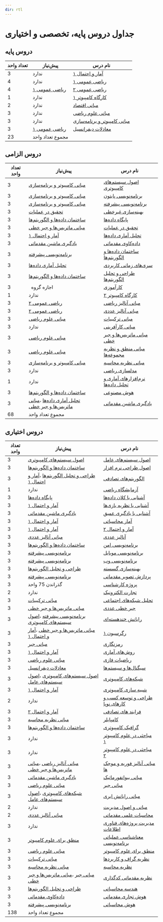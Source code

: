 ```yaml
---
dir: rtl
---
```


# جداول دروس پایه، تخصصی و اختیاری


## دروس پایه

| تعداد واحد | پیش‌نیاز | نام درس |
| ---------- | -------- | ------- |
|3|ندارد|[آمار و احتمال ۱](docs/base/Probability-and-Statistics-I.md) | 
|4|ندارد|[ریاضی عمومی ۱](docs/base/Calculus-I.md) | 
|4|[ریاضی عمومی ۱](docs/base/Calculus-I.md)|[ریاضی عمومی ۲](docs/base/Calculus-II.md) | 
|1|ندارد|[کارگاه کامپیوتر ۱](docs/base/Computer-Workshop-I.md) | 
|2|ندارد|[مبانی اقتصاد](docs/base/Basics-of-Economics.md) | 
|3|ندارد|[مبانی علوم ریاضی](docs/base/Foundation-of-Mathematics.md) | 
|3|ندارد|[مبانی کامپیوتر و برنامه‌سازی](docs/base/Fundamentals-of-Computer-Programming.md) | 
|3|[ریاضی عمومی ۱](docs/base/Calculus-I.md)|[معادلات دیفرانسیل](docs/base/Differential-Equations.md) | 
 |23|مجموع تعداد واحد|

## دروس الزامی

| تعداد واحد | پیش‌نیاز | نام درس |
| ---------- | -------- | ------- |
|3|[مبانی کامپیوتر و برنامه‌سازی](docs/base/Fundamentals-of-Computer-Programming.md)|[اصول سیستم‌های کامپیوتری](docs/mandatory/Principles-of-Computer-Systems.md) | 
|3|[مبانی کامپیوتر و برنامه‌سازی](docs/base/Fundamentals-of-Computer-Programming.md)|[برنامه‌نویسی پایتون](docs/mandatory/Python-Programming.md) | 
|3|[مبانی کامپیوتر و برنامه‌سازی](docs/base/Fundamentals-of-Computer-Programming.md)|[برنامه‌نویسی پیشرفته](docs/mandatory/Advanced-Programming.md) | 
|3|[تحقیق در عملیات](docs/mandatory/Operations-research.md)|[بهینه‌سازی غیرخطی](docs/mandatory/Nonlinear-Optimization.md) | 
|3|[ساختمان داده‌ها و الگوریتم‌ها](docs/mandatory/Data-Structures-and-Algorithms.md)|[پایگاه داده‌ها](docs/mandatory/Databases.md) | 
|3|[مبانی ماتریس‌ها و جبر خطی](docs/mandatory/Foundation-of-Matrix-and-Linear-Algebra.md)|[تحقیق در عملیات](docs/mandatory/Operations-research.md) | 
|3|[آمار و احتمال ۱](docs/base/Probability-and-Statistics-I.md)|[تحلیل آماری داده‌ها](docs/mandatory/Statistical-Data-Analysis.md) | 
|3|[یادگیری ماشین مقدماتی](docs/mandatory/Elementary-Machine-Learning.md)|[داده‌کاوی مقدماتی](docs/mandatory/Elementary-Data-Mining.md) | 
|3|[برنامه‌نویسی پیشرفته](docs/mandatory/Advanced-Programming.md)|[ساختمان داده‌ها و الگوریتم‌ها](docs/mandatory/Data-Structures-and-Algorithms.md) | 
|3|[تحلیل آماری داده‌ها](docs/mandatory/Statistical-Data-Analysis.md)|[سری‌های زمانی کاربردی](docs/mandatory/Time-Series.md) | 
|3|[ساختمان داده‌ها و الگوریتم‌ها](docs/mandatory/Data-Structures-and-Algorithms.md)|[طراحی و تحلیل الگوریتم‌ها](docs/mandatory/Design-and-Analysis-of-Algorithms.md) | 
|3|` `اجازه گروه|[کارآموزی](docs/mandatory/Apprenticeship.md) | 
|1|ندارد|[کارگاه کامپیوتر ۲](docs/mandatory/Computer-Workshop-II.md) | 
|3|[ریاضی عمومی ۲](docs/base/Calculus-II.md)|[مبانی آنالیز ریاضی](docs/mandatory/Foundation-of-Mathematical-Analysis.md) | 
|3|[ریاضی عمومی ۲](docs/base/Calculus-II.md)|[مبانی آنالیز عددی](docs/mandatory/Foundation-of-Numerical-Analysis.md) | 
|3|[مبانی علوم ریاضی](docs/base/Foundation-of-Mathematics.md)|[مبانی ترکیبیات](docs/mandatory/Foundation-of-Combinatorics.md) | 
|3|ندارد|[مبانی کارآفرینی](docs/mandatory/Foundations-of-Entrepreneurship.md) | 
|3|[مبانی علوم ریاضی](docs/base/Foundation-of-Mathematics.md)|[مبانی ماتریس‌ها و جبر خطی](docs/mandatory/Foundation-of-Matrix-and-Linear-Algebra.md) | 
|3|[مبانی علوم ریاضی](docs/base/Foundation-of-Mathematics.md)|[مبانی منطق و نظریه مجموعه‌ها](docs/mandatory/Fundamentals-of-Logic.md) | 
|3|[مبانی کامپیوتر و برنامه‌سازی](docs/base/Fundamentals-of-Computer-Programming.md)|[مبانی نظریه محاسبه](docs/mandatory/Introduction-to-the-theory-of-Computation.md) | 
|3|ندارد|[مدلسازی ریاضی](docs/mandatory/Mathematical-Modeling.md) | 
|1|ندارد|[نرم‌افزارهای آماری و تحلیل داده‌ها](docs/mandatory/Statistical-Software-and-data-analysis.md) | 
|3|[ساختمان داده‌ها و الگوریتم‌ها](docs/mandatory/Data-Structures-and-Algorithms.md)|[هوش مصنوعی](docs/mandatory/Artificial-Intelligence.md) | 
|3|[تحلیل آماری داده‌ها](docs/mandatory/Statistical-Data-Analysis.md) ،[مبانی ماتریس‌ها و جبر خطی](docs/mandatory/Foundation-of-Matrix-and-Linear-Algebra.md)|[یادگیری ماشین مقدماتی](docs/mandatory/Elementary-Machine-Learning.md) | 
 |68|مجموع تعداد واحد|

## دروس اختیاری

| تعداد واحد | پیش‌نیاز | نام درس |
| ---------- | -------- | ------- |
|3|[اصول سیستم‌های کامپیوتری](docs/mandatory/Principles-of-Computer-Systems.md)|[اصول سیستم‌های عامل](docs/elective/Principles-of-Operating-Systems.md) | 
|3|[ساختمان داده‌ها و الگوریتم‌ها](docs/mandatory/Data-Structures-and-Algorithms.md)|[اصول طراحی نرم افزار](docs/elective/Principles-of-SoftwareDesign.md) | 
|3|[طراحی و تحلیل الگوریتم‌ها](docs/mandatory/Design-and-Analysis-of-Algorithms.md) ،[آمار و احتمال ۱](docs/base/Probability-and-Statistics-I.md)|[الگوریتم‌های تصادفی](docs/elective/Randomized-Algorithms.md) | 
|1|ندارد|[آزمایشگاه ریاضی](docs/elective/Mathematics-Lab.md) | 
|3|[پایگاه داده‌ها](docs/mandatory/Databases.md)|[آشنایی با کلان داده‌ها](docs/elective/Introduction-to-Big-Data.md) | 
|3|[آمار و احتمال ۱](docs/base/Probability-and-Statistics-I.md)|[آشنایی با نظریه بازی‌ها](docs/elective/Introduction-to-Game-Theory.md) | 
|3|[یادگیری ماشین مقدماتی](docs/mandatory/Elementary-Machine-Learning.md)|[آشنایی با یادگیری عمیق](docs/elective/Introduction-to-Deep-Learning.md) | 
|3|[آمار و احتمال ۱](docs/base/Probability-and-Statistics-I.md)|[آمار محاسباتی](docs/elective/Computational-Statistics.md) | 
|3|[آمار و احتمال ۱](docs/base/Probability-and-Statistics-I.md)|[آمار و احتمال ۲](docs/elective/Probability-and-Statistics-II.md) | 
|3|[مبانی آنالیز عددی](docs/mandatory/Foundation-of-Numerical-Analysis.md)|[آنالیز عددی](docs/elective/Numerical-Analysis.md) | 
|3|[ساختمان داده‌ها و الگوریتم‌ها](docs/mandatory/Data-Structures-and-Algorithms.md)|[برنامه‌نویسی امن](docs/elective/Secure-Programming.md) | 
|3|[برنامه‌نویسی پیشرفته](docs/mandatory/Advanced-Programming.md)|[برنامه‌نویسی موبایل](docs/elective/Mobile-Programming.md) | 
|3|[برنامه‌نویسی پیشرفته](docs/mandatory/Advanced-Programming.md)|[برنامه‌نویسی وب](docs/elective/Web-Programming.md) | 
|3|[طراحی و تحلیل الگوریتم‌ها](docs/mandatory/Design-and-Analysis-of-Algorithms.md)|[بهینه‌سازی گسسته](docs/elective/Discrete-Optimization.md) | 
|3|[برنامه‌نویسی پیشرفته](docs/mandatory/Advanced-Programming.md)|[پردازش تصویر مقدماتی](docs/elective/Elementary-Image-Processing.md) | 
|3|گذراندن 75 واحد|[پروژه کارشناسی](docs/elective/Project.md) | 
|2|ندارد|[تجارت الکترونیک](docs/elective/Electronic-Commerce.md) | 
|3|[مبانی ترکیبیات](docs/mandatory/Foundation-of-Combinatorics.md)|[تحلیل شبکه‌های اجتماعی](docs/elective/Social-Networks-Analysis.md) | 
|3|[مبانی ماتریس‌ها و جبر خطی](docs/mandatory/Foundation-of-Matrix-and-Linear-Algebra.md)|[جبر خطی عددی](docs/elective/Numerical-Linear-Algebra.md) | 
|3|[برنامه‌نویسی پیشرفته](docs/mandatory/Advanced-Programming.md) ،[اصول سیستم‌های کامپیوتری](docs/mandatory/Principles-of-Computer-Systems.md)|[رایانش چند‌هسته‌ای](docs/elective/Multicore-Computing.md) | 
|3|[مبانی ماتریس‌ها و جبر خطی](docs/mandatory/Foundation-of-Matrix-and-Linear-Algebra.md) ،[آمار و احتمال ۱](docs/base/Probability-and-Statistics-I.md)|[رگرسیون ۱](docs/elective/Regression-I.md) | 
|3|[مبانی جبر](docs/elective/Foundation-of-Algebra.md)|[رمزنگاری](docs/elective/Cryptography.md) | 
|3|[آمار و احتمال ۱](docs/base/Probability-and-Statistics-I.md)|[روش‌های آماری](docs/elective/Statistical-Methods.md) | 
|3|[مبانی علوم ریاضی](docs/base/Foundation-of-Mathematics.md)|[ریاضیات فازی](docs/elective/Fuzzy-Mathematics.md) | 
|3|[معادلات دیفرانسیل](docs/base/Differential-Equations.md)|[سیگنال‌ها و سیستم‌ها](docs/elective/Signals-and-Systems.md) | 
|3|[اصول سیستم‌های کامپیوتری](docs/mandatory/Principles-of-Computer-Systems.md) ،[اصول سیستم‌های عامل](docs/elective/Principles-of-Operating-Systems.md)|[شبکه‌های کامپیوتری](docs/elective/Computer-Networks.md) | 
|3|[آمار و احتمال ۱](docs/base/Probability-and-Statistics-I.md)|[شبیه سازی کامپیوتری](docs/elective/Computerized-Simulation.md) | 
|2|ندارد|[طراحی و توسعه کسب و کارهای نوپا](docs/elective/Design-and-development-of-start-up-businesses.md) | 
|3|[آمار و احتمال ۲](docs/elective/Probability-and-Statistics-II.md)|[فرایند های تصادفی](docs/elective/Stochastic-Processes.md) | 
|3|[مبانی نظریه محاسبه](docs/mandatory/Introduction-to-the-theory-of-Computation.md)|[کامپایلر](docs/elective/Compiler.md) | 
|3|[ساختمان داده‌ها و الگوریتم‌ها](docs/mandatory/Data-Structures-and-Algorithms.md)|[گرافیک کامپیوتری](docs/elective/Computer-Graphics.md) | 
|3|ندارد|[مباحثی در علوم کامپیوتر ۱](docs/elective/Topics-in-Computer-Science-I.md) | 
|3|ندارد|[مباحثی در علوم کامپیوتر ۲](docs/elective/Topics-in-Computer-Science-II.md) | 
|3|[مبانی آنالیز ریاضی](docs/mandatory/Foundation-of-Mathematical-Analysis.md) ،[مبانی ماتریس‌ها و جبر خطی](docs/mandatory/Foundation-of-Matrix-and-Linear-Algebra.md)|[مبانی آنالیز فوریه و موجک ها](docs/elective/Introduction-to-Fourier-and-Wavelet-Analysis.md) | 
|3|[یادگیری ماشین مقدماتی](docs/mandatory/Elementary-Machine-Learning.md)|[مبانی بیوانفورماتیک](docs/elective/Fundamentals-of-Bioinformatic.md) | 
|3|[مبانی علوم ریاضی](docs/base/Foundation-of-Mathematics.md)|[مبانی جبر](docs/elective/Foundation-of-Algebra.md) | 
|3|[شبکه‌های کامپیوتری](docs/elective/Computer-Networks.md) ،[اصول سیستم‌های عامل](docs/elective/Principles-of-Operating-Systems.md)|[مبانی رایانش ابری](docs/elective/Cloud-Computing-Fundamentals.md) | 
|2|ندارد|[مبانی و اصول مدیریت](docs/elective/Basics-and-Principles-of-Management.md) | 
|2|[مبانی آنالیز عددی](docs/mandatory/Foundation-of-Numerical-Analysis.md)|[محاسبات علمی مقدماتی](docs/elective/Elementary-Scientific-Computing.md) | 
|3|ندارد|[مدیریت پروژه‌های فناوری اطلاعات](docs/elective/Information-Technology-Project-Management.md) | 
|3|[منطق برای علوم کامپیوتر](docs/elective/Logic-for-Computer-Science.md)|[معناشناسی عملیاتی برنامه‌نویسی](docs/elective/Operational-Semantics-of-Programming.md) | 
|3|[مبانی علوم ریاضی](docs/base/Foundation-of-Mathematics.md)|[منطق برای علوم کامپیوتر](docs/elective/Logic-for-Computer-Science.md) | 
|3|[مبانی ترکیبیات](docs/mandatory/Foundation-of-Combinatorics.md)|[نظریه گراف و کاربردها](docs/elective/Graph-Theory-and-Applications.md) | 
|3|[مبانی نظریه محاسبه](docs/mandatory/Introduction-to-the-theory-of-Computation.md)|[نظریه محاسبه](docs/elective/Theory-of-Computation.md) | 
|3|[مبانی جبر](docs/elective/Foundation-of-Algebra.md) ،[مبانی ماتریس‌ها و جبر خطی](docs/mandatory/Foundation-of-Matrix-and-Linear-Algebra.md)|[نظریه مقدماتی کدگذاری](docs/elective/Elementary-Coding-Theory.md) | 
|3|[طراحی و تحلیل الگوریتم‌ها](docs/mandatory/Design-and-Analysis-of-Algorithms.md)|[هندسه محاسباتی](docs/elective/Computational-Geometry.md) | 
|3|[داده‌کاوی مقدماتی](docs/mandatory/Elementary-Data-Mining.md)|[هوش تجاری مقدماتی](docs/elective/Elementary-Business-intelligence.md) | 
|3|[برنامه‌نویسی پیشرفته](docs/mandatory/Advanced-Programming.md)|[هوش محاسباتی](docs/elective/Computational-Intelligence.md) | 
 |138|مجموع تعداد واحد|
